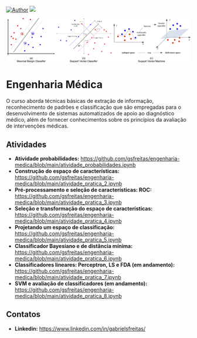 [![Author](https://img.shields.io/badge/author-Gabriel_Freitas-purple.svg)](https://www.linkedin.com/in/gabrielsfreitas/) [![](https://img.shields.io/badge/python-3.10+-blue.svg)](https://www.python.org/downloads/)

<p align="center">
  <img src="classifiers.png" >
</p>

# Engenharia Médica
O curso aborda técnicas básicas de extração de informação, reconhecimento de padrões e classificação que são empregadas para o desenvolvimento de sistemas automatizados de apoio ao diagnóstico médico, além de fornecer conhecimentos sobre os princípios da avaliação de intervenções médicas. 

## Atividades
* **Atividade probabilidades:** https://github.com/gsfreitas/engenharia-medica/blob/main/atividade_probabilidades.ipynb
* **Construção do espaço de características:** https://github.com/gsfreitas/engenharia-medica/blob/main/atividade_pratica_2.ipynb
* **Pré-processamento e seleção de características: ROC:** https://github.com/gsfreitas/engenharia-medica/blob/main/atividade_pratica_3.ipynb
* **Seleção e transformação do espaço de características:** https://github.com/gsfreitas/engenharia-medica/blob/main/atividade_pratica_4.ipynb
* **Projetando um espaço de classificação:** https://github.com/gsfreitas/engenharia-medica/blob/main/atividade_pratica_5.ipynb
* **Classificador Bayesiano e de distância mínima:** https://github.com/gsfreitas/engenharia-medica/blob/main/atividade_pratica_6.ipynb
* **Classificadores lineares: Perceptron, LS e FDA (em andamento):** https://github.com/gsfreitas/engenharia-medica/blob/main/atividade_pratica_7.ipynb
* **SVM e avaliação de classificadores (em andamento):** https://github.com/gsfreitas/engenharia-medica/blob/main/atividade_pratica_8.ipynb 

## Contatos
* **Linkedin:** https://www.linkedin.com/in/gabrielsfreitas/
